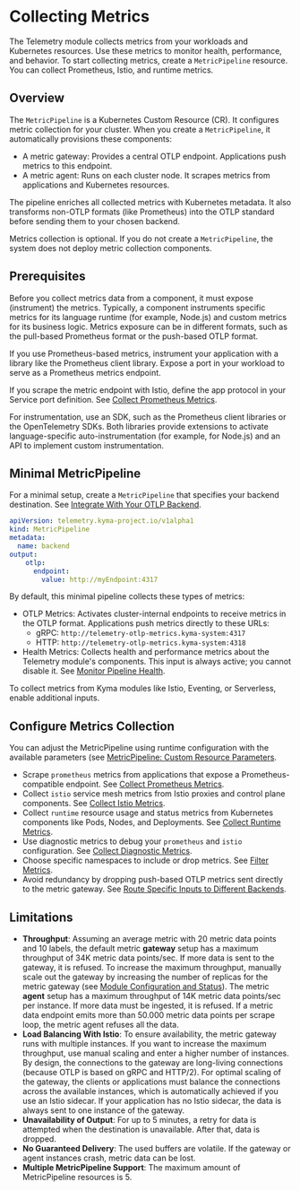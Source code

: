 # Collecting Metrics

The Telemetry module collects metrics from your workloads and Kubernetes resources. Use these metrics to monitor health, performance, and behavior. To start collecting metrics, create a `MetricPipeline` resource. You can collect Prometheus, Istio, and runtime metrics.

## Overview

The `MetricPipeline` is a Kubernetes Custom Resource (CR). It configures metric collection for your cluster. When you create a `MetricPipeline`, it automatically provisions these components:

- A metric gateway: Provides a central OTLP endpoint. Applications push metrics to this endpoint.
- A metric agent: Runs on each cluster node. It scrapes metrics from applications and Kubernetes resources.

The pipeline enriches all collected metrics with Kubernetes metadata. It also transforms non-OTLP formats (like Prometheus) into the OTLP standard before sending them to your chosen backend.

Metrics collection is optional. If you do not create a `MetricPipeline`, the system does not deploy metric collection components.

## Prerequisites

Before you collect metrics data from a component, it must expose (instrument) the metrics. Typically, a component instruments specific metrics for its language runtime (for example, Node.js) and custom metrics for its business logic. Metrics exposure can be in different formats, such as the pull-based Prometheus format or the push-based OTLP format.

If you use Prometheus-based metrics, instrument your application with a library like the Prometheus client library. Expose a port in your workload to serve as a Prometheus metrics endpoint.

If you scrape the metric endpoint with Istio, define the app protocol in your Service port definition. See [Collect Prometheus Metrics](prometheus-input.md).

For instrumentation, use an SDK, such as the Prometheus client libraries or the OpenTelemetry SDKs. Both libraries provide extensions to activate language-specific auto-instrumentation (for example, for Node.js) and an API to implement custom instrumentation.

## Minimal MetricPipeline

For a minimal setup, create a `MetricPipeline` that specifies your backend destination. See [Integrate With Your OTLP Backend](./../integrate-otlp-backend/README.md).

```yaml
apiVersion: telemetry.kyma-project.io/v1alpha1
kind: MetricPipeline
metadata:
  name: backend
output:
    otlp:
      endpoint:
        value: http://myEndpoint:4317
```

By default, this minimal pipeline collects these types of metrics:

- OTLP Metrics: Activates cluster-internal endpoints to receive metrics in the OTLP format. Applications push metrics directly to these URLs:
  - gRPC: `http://telemetry-otlp-metrics.kyma-system:4317`
  - HTTP: `http://telemetry-otlp-metrics.kyma-system:4318`
- Health Metrics: Collects health and performance metrics about the Telemetry module's components. This input is always active; you cannot disable it. See [Monitor Pipeline Health](../monitor-pipeline-health.md).

To collect metrics from Kyma modules like Istio, Eventing, or Serverless, enable additional inputs.

## Configure Metrics Collection

You can adjust the MetricPipeline using runtime configuration with the available parameters (see [MetricPipeline: Custom Resource Parameters](https://kyma-project.io/#/telemetry-manager/user/resources/05-metricpipeline?id=custom-resource-parameters).

- Scrape `prometheus` metrics from applications that expose a Prometheus-compatible endpoint. See [Collect Prometheus Metrics](prometheus-input.md).
- Collect `istio` service mesh metrics from Istio proxies and control plane components. See [Collect Istio Metrics](istio-input.md).
- Collect `runtime` resource usage and status metrics from Kubernetes components like Pods, Nodes, and Deployments. See [Collect Runtime Metrics](runtime-input.md).
- Use diagnostic metrics to debug your `prometheus` and `istio` configuration. See [Collect Diagnostic Metrics](./prometheus-input.md#collect-diagnostic-metrics).
- Choose specific namespaces to include or drop metrics. See [Filter Metrics](../filter-and-process/filter-metrics.md).
- Avoid redundancy by dropping push-based OTLP metrics sent directly to the metric gateway. See [Route Specific Inputs to Different Backends](./../otlp-input.md#route-specific-inputs-to-different-backends).

## Limitations

- **Throughput**: Assuming an average metric with 20 metric data points and 10 labels, the default metric **gateway** setup has a maximum throughput of 34K metric data points/sec. If more data is sent to the gateway, it is refused. To increase the maximum throughput, manually scale out the gateway by increasing the number of replicas for the metric gateway (see [Module Configuration and Status](https://kyma-project.io/#/telemetry-manager/user/01-manager?id=module-configuration)).
  The metric **agent** setup has a maximum throughput of 14K metric data points/sec per instance. If more data must be ingested, it is refused. If a metric data endpoint emits more than 50.000 metric data points per scrape loop, the metric agent refuses all the data.
- **Load Balancing With Istio**: To ensure availability, the metric gateway runs with multiple instances. If you want to increase the maximum throughput, use manual scaling and enter a higher number of instances.
  By design, the connections to the gateway are long-living connections (because OTLP is based on gRPC and HTTP/2). For optimal scaling of the gateway, the clients or applications must balance the connections across the available instances, which is automatically achieved if you use an Istio sidecar. If your application has no Istio sidecar, the data is always sent to one instance of the gateway.
- **Unavailability of Output**: For up to 5 minutes, a retry for data is attempted when the destination is unavailable. After that, data is dropped.
- **No Guaranteed Delivery**: The used buffers are volatile. If the gateway or agent instances crash, metric data can be lost.
- **Multiple MetricPipeline Support**: The maximum amount of MetricPipeline resources is 5.
